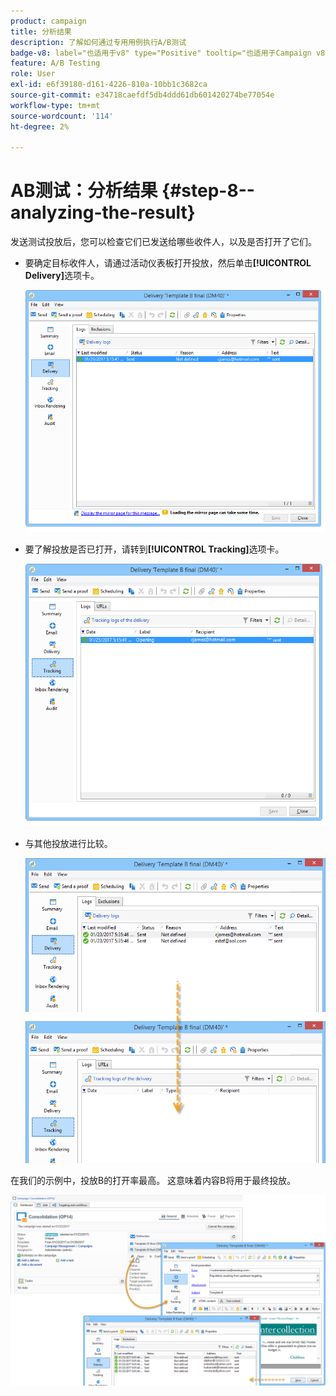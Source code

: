 ```yaml
---
product: campaign
title: 分析结果
description: 了解如何通过专用用例执行A/B测试
badge-v8: label="也适用于v8" type="Positive" tooltip="也适用于Campaign v8"
feature: A/B Testing
role: User
exl-id: e6f39180-d161-4226-810a-10bb1c3682ca
source-git-commit: e34718caefdf5db4ddd61db601420274be77054e
workflow-type: tm+mt
source-wordcount: '114'
ht-degree: 2%

---
```


# AB测试：分析结果 {#step-8--analyzing-the-result}

发送测试投放后，您可以检查它们已发送给哪些收件人，以及是否打开了它们。

* 要确定目标收件人，请通过活动仪表板打开投放，然后单击&#x200B;**[!UICONTROL Delivery]**&#x200B;选项卡。

  ![](assets/use_case_abtesting_analysis_001.png)

* 要了解投放是否已打开，请转到&#x200B;**[!UICONTROL Tracking]**&#x200B;选项卡。

  ![](assets/use_case_abtesting_analysis_002.png)

* 与其他投放进行比较。

  ![](assets/use_case_abtesting_analysis_003.png)

在我们的示例中，投放B的打开率最高。 这意味着内容B将用于最终投放。

![](assets/use_case_abtesting_analysis_004.png)
